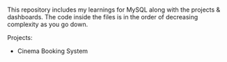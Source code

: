 # 
This repository includes my learnings for MySQL along with the projects & dashboards.
The code inside the files is in the order of decreasing complexity as you go down.

Projects:
* Cinema Booking System
